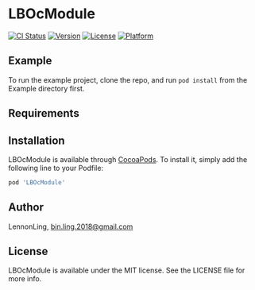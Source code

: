 # LBOcModule

[![CI Status](https://img.shields.io/travis/LennonLing/LBOcModule.svg?style=flat)](https://travis-ci.org/LennonLing/LBOcModule)
[![Version](https://img.shields.io/cocoapods/v/LBOcModule.svg?style=flat)](https://cocoapods.org/pods/LBOcModule)
[![License](https://img.shields.io/cocoapods/l/LBOcModule.svg?style=flat)](https://cocoapods.org/pods/LBOcModule)
[![Platform](https://img.shields.io/cocoapods/p/LBOcModule.svg?style=flat)](https://cocoapods.org/pods/LBOcModule)

## Example

To run the example project, clone the repo, and run `pod install` from the Example directory first.

## Requirements

## Installation

LBOcModule is available through [CocoaPods](https://cocoapods.org). To install
it, simply add the following line to your Podfile:

```ruby
pod 'LBOcModule'
```

## Author

LennonLing, bin.ling.2018@gmail.com

## License

LBOcModule is available under the MIT license. See the LICENSE file for more info.
